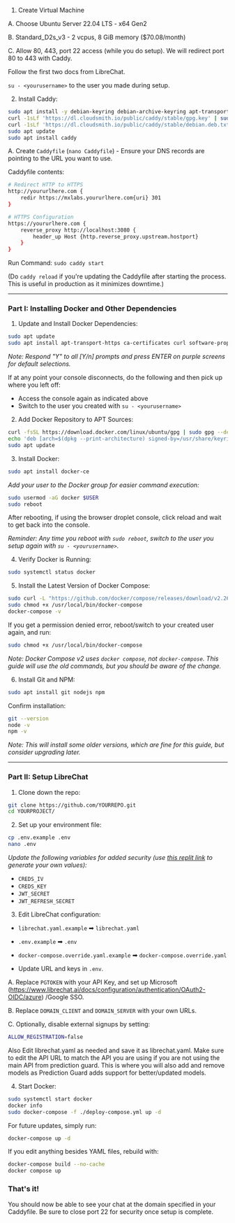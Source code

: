 
1. Create Virtual Machine

A. Choose Ubuntu Server 22.04 LTS - x64 Gen2

B. Standard_D2s_v3 - 2 vcpus, 8 GiB memory ($70.08/month)

C. Allow 80, 443, port 22 access (while you do setup). We will redirect port 80 to 443 with Caddy.

Follow the first two docs from LibreChat.

`su - <yourusername>` to the user you made during setup.

2. Install Caddy:

```bash
sudo apt install -y debian-keyring debian-archive-keyring apt-transport-https curl
curl -1sLf 'https://dl.cloudsmith.io/public/caddy/stable/gpg.key' | sudo gpg --dearmor -o /usr/share/keyrings/caddy-stable-archive-keyring.gpg
curl -1sLf 'https://dl.cloudsmith.io/public/caddy/stable/debian.deb.txt' | sudo tee /etc/apt/sources.list.d/caddy-stable.list
sudo apt update
sudo apt install caddy
```

A. Create `Caddyfile` (`nano Caddyfile`) - Ensure your DNS records are pointing to the URL you want to use.

Caddyfile contents:

```bash
# Redirect HTTP to HTTPS
http://yoururlhere.com {
    redir https://mxlabs.yoururlhere.com{uri} 301
}

# HTTPS Configuration
https://yoururlhere.com {
    reverse_proxy http://localhost:3080 {
        header_up Host {http.reverse_proxy.upstream.hostport}
    }
}
```

Run Command: `sudo caddy start`

(Do `caddy reload` if you're updating the Caddyfile after starting the process. This is useful in production as it minimizes downtime.)

---

### Part I: Installing Docker and Other Dependencies

1. Update and Install Docker Dependencies:

```bash
sudo apt update
sudo apt install apt-transport-https ca-certificates curl software-properties-common gnupg lsb-release
```

_Note: Respond "Y" to all [Y/n] prompts and press ENTER on purple screens for default selections._

If at any point your console disconnects, do the following and then pick up where you left off:
- Access the console again as indicated above
- Switch to the user you created with `su - <yourusername>`

2. Add Docker Repository to APT Sources:

```bash
curl -fsSL https://download.docker.com/linux/ubuntu/gpg | sudo gpg --dearmor -o /usr/share/keyrings/docker-archive-keyring.gpg
echo 'deb [arch=$(dpkg --print-architecture) signed-by=/usr/share/keyrings/docker-archive-keyring.gpg] https://download.docker.com/linux/ubuntu $(lsb_release -cs) stable' | sudo tee /etc/apt/sources.list.d/docker.list > /dev/null
sudo apt update
```

3. Install Docker:

```bash
sudo apt install docker-ce
```

_Add your user to the Docker group for easier command execution:_

```bash
sudo usermod -aG docker $USER
sudo reboot
```

After rebooting, if using the browser droplet console, click reload and wait to get back into the console.

_Reminder: Any time you reboot with `sudo reboot`, switch to the user you setup again with `su - <yourusername>`._

4. Verify Docker is Running:

```bash
sudo systemctl status docker
```

5. Install the Latest Version of Docker Compose:

```bash
sudo curl -L "https://github.com/docker/compose/releases/download/v2.26.1/docker-compose-$(uname -s)-$(uname -m)" -o /usr/local/bin/docker-compose
sudo chmod +x /usr/local/bin/docker-compose
docker-compose -v
```

If you get a permission denied error, reboot/switch to your created user again, and run:

```bash
sudo chmod +x /usr/local/bin/docker-compose
```

_Note: Docker Compose v2 uses `docker compose`, not `docker-compose`. This guide will use the old commands, but you should be aware of the change._

6. Install Git and NPM:

```bash
sudo apt install git nodejs npm
```

Confirm installation:

```bash
git --version
node -v
npm -v
```

_Note: This will install some older versions, which are fine for this guide, but consider upgrading later._

---

### Part II: Setup LibreChat

1. Clone down the repo:

```bash
git clone https://github.com/YOURREPO.git
cd YOURPROJECT/
```

2. Set up your environment file:

```bash
cp .env.example .env
nano .env
```

_Update the following variables for added security (use [this replit link](https://replit.com/@daavila/crypto#index.js) to generate your own values):_

- `CREDS_IV`
- `CREDS_KEY`
- `JWT_SECRET`
- `JWT_REFRESH_SECRET`

3. Edit LibreChat configuration:

- `librechat.yaml.example` ➡ `librechat.yaml`
- `.env.example` ➡ `.env`
- `docker-compose.override.yaml.example` ➡ `docker-compose.override.yaml`

- Update URL and keys in `.env`.

A. Replace `PGTOKEN` with your API Key, and set up Microsoft (https://www.librechat.ai/docs/configuration/authentication/OAuth2-OIDC/azure) /Google SSO.

B. Replace `DOMAIN_CLIENT` and `DOMAIN_SERVER` with your own URLs. 

C. Optionally, disable external signups by setting:

```bash
ALLOW_REGISTRATION=false
```

Also Edit librechat.yaml as needed and save it as librechat.yaml. Make sure to edit the API URL to match the API you are using if you are not using the main API from prediction guard. This is where you will also add and remove models as Prediction Guard adds support for better/updated models. 



4. Start Docker:

```bash
sudo systemctl start docker
docker info
sudo docker-compose -f ./deploy-compose.yml up -d
```

For future updates, simply run:

```bash
docker-compose up -d
```

If you edit anything besides YAML files, rebuild with:

```bash
docker-compose build --no-cache
docker compose up
```

### That's it!

You should now be able to see your chat at the domain specified in your Caddyfile. Be sure to close port 22 for security once setup is complete.


